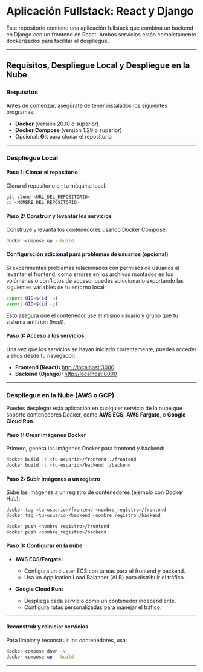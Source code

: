 # Aplicación Fullstack: React y Django

Este repositorio contiene una aplicación fullstack que combina un backend en Django con un frontend en React. Ambos servicios están completamente dockerizados para facilitar el despliegue.

---

## Requisitos, Despliegue Local y Despliegue en la Nube

### Requisitos

Antes de comenzar, asegúrate de tener instalados los siguientes programas:

- **Docker** (versión 20.10 o superior)
- **Docker Compose** (versión 1.29 o superior)
- Opcional: **Git** para clonar el repositorio

---

### Despliegue Local

#### Paso 1: Clonar el repositorio

Clona el repositorio en tu máquina local:

```bash
git clone <URL_DEL_REPOSITORIO>
cd <NOMBRE_DEL_REPOSITORIO>
```

#### Paso 2: Construir y levantar los servicios

Construye y levanta los contenedores usando Docker Compose:

```bash
docker-compose up --build
```

#### Configuración adicional para problemas de usuarios (opcional)

Si experimentas problemas relacionados con permisos de usuarios al levantar el frontend, como errores en los archivos montados en los volúmenes o conflictos de acceso, puedes solucionarlo exportando las siguientes variables de tu entorno local:

```bash
export UID=$(id -u)
export GID=$(id -g)
```

Esto asegura que el contenedor use el mismo usuario y grupo que tu sistema anfitrión (host).

#### Paso 3: Acceso a los servicios

Una vez que los servicios se hayan iniciado correctamente, puedes acceder a ellos desde tu navegador:

- **Frontend (React):** [http://localhost:3000](http://localhost:3000)
- **Backend (Django):** [http://localhost:8000](http://localhost:8000)

---

### Despliegue en la Nube (AWS o GCP)

Puedes desplegar esta aplicación en cualquier servicio de la nube que soporte contenedores Docker, como **AWS ECS**, **AWS Fargate**, o **Google Cloud Run**.

#### Paso 1: Crear imágenes Docker

Primero, genera las imágenes Docker para frontend y backend:

```bash
docker build -t <tu-usuario>/frontend ./frontend
docker build -t <tu-usuario>/backend ./backend
```

#### Paso 2: Subir imágenes a un registro

Sube las imágenes a un registro de contenedores (ejemplo con Docker Hub):

```bash
docker tag <tu-usuario>/frontend <nombre_registro>/frontend
docker tag <tu-usuario>/backend <nombre_registro>/backend

docker push <nombre_registro>/frontend
docker push <nombre_registro>/backend
```

#### Paso 3: Configurar en la nube

- **AWS ECS/Fargate:**
  - Configura un cluster ECS con tareas para el frontend y backend.
  - Usa un Application Load Balancer (ALB) para distribuir el tráfico.

- **Google Cloud Run:**
  - Despliega cada servicio como un contenedor independiente.
  - Configura rutas personalizadas para manejar el tráfico.

---


#### Reconstruir y reiniciar servicios

Para limpiar y reconstruir los contenedores, usa:

```bash
docker-compose down -v
docker-compose up --build
```

---
